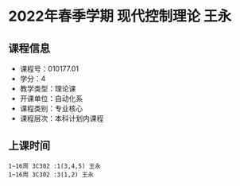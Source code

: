 # 2022年春季学期 现代控制理论 王永






## 课程信息

- 课程号：010177.01
- 学分：4
- 教学类型：理论课
- 开课单位：自动化系
- 课程类别：专业核心
- 课程层次：本科计划内课程

## 上课时间

```
1~16周 3C302 :1(3,4,5) 王永
1~16周 3C302 :3(1,2) 王永
```

